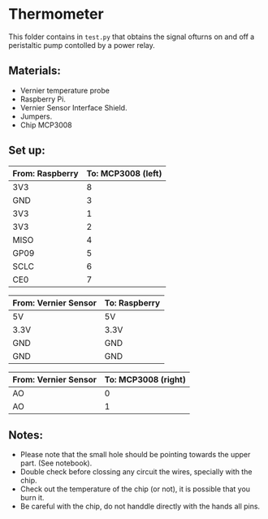 # Thermometer

This folder contains in `test.py` that obtains the signal ofturns on and off a 
peristaltic pump contolled by a power relay.

## Materials:

* Vernier temperature probe
* Raspberry Pi.
* Vernier Sensor Interface Shield.
* Jumpers.
* Chip MCP3008

## Set up:

|From: Raspberry   | To: MCP3008 (left) |
|---|---|
|3V3| 8 |   
|GND|3 |
|3V3| 1 |
|3V3| 2 |
|MISO| 4 |
|GP09| 5 |
|SCLC| 6 |
|CE0| 7 |


|From: Vernier Sensor | To: Raspberry  |
|---|---|
|5V | 5V |
|3.3V | 3.3V |   
|GND | GND | 
|GND | GND | 

|From: Vernier Sensor   | To: MCP3008 (right) |
|---|---|
|AO | 0 |   
|AO | 1 |   


## Notes:

* Please note that the small hole should be pointing towards the upper part. (See notebook).
* Double check before clossing any circuit the wires, specially with the chip.
* Check out the temperature of the chip (or not), it is possible that you burn it.
* Be careful with the chip, do not handdle directly with the hands all pins.
